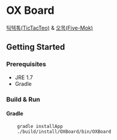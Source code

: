# OX Board

[틱텍톡(TicTacTeo)](https://ko.wikipedia.org/wiki/%ED%8B%B1%ED%83%9D%ED%86%A0) & [오목(Five-Mok)](https://ko.wikipedia.org/wiki/%EC%98%A4%EB%AA%A9)

## Getting Started

### Prerequisites
  * JRE 1.7
  * Gradle

### Build & Run

#### Gradle
~~~
    gradle installApp
    ./build/install/OXBoard/bin/OXBoard
~~~






